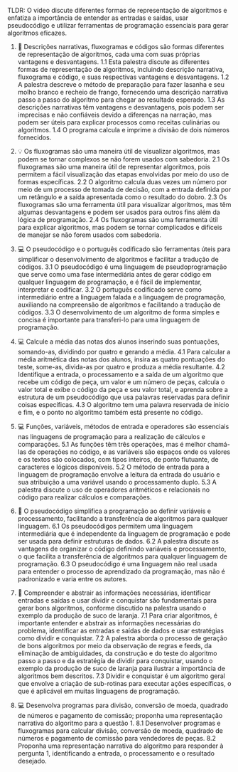 TLDR: O vídeo discute diferentes formas de representação de algoritmos e enfatiza a importância de entender as entradas e saídas, usar pseudocódigo e utilizar ferramentas de programação essenciais para gerar algoritmos eficazes.

1. 📝 Descrições narrativas, fluxogramas e códigos são formas diferentes de representação de algoritmos, cada uma com suas próprias vantagens e desvantagens.
 1.1 Esta palestra discute as diferentes formas de representação de algoritmos, incluindo descrição narrativa, fluxograma e código, e suas respectivas vantagens e desvantagens.
 1.2 A palestra descreve o método de preparação para fazer lasanha e seu molho branco e recheio de frango, fornecendo uma descrição narrativa passo a passo do algoritmo para chegar ao resultado esperado.
 1.3 As descrições narrativas têm vantagens e desvantagens, pois podem ser imprecisas e não confiáveis devido a diferenças na narração, mas podem ser úteis para explicar processos como receitas culinárias ou algoritmos.
 1.4 O programa calcula e imprime a divisão de dois números fornecidos.

2. 💡 Os fluxogramas são uma maneira útil de visualizar algoritmos, mas podem se tornar complexos se não forem usados com sabedoria.
 2.1 Os fluxogramas são uma maneira útil de representar algoritmos, pois permitem a fácil visualização das etapas envolvidas por meio do uso de formas específicas.
 2.2 O algoritmo calcula duas vezes um número por meio de um processo de tomada de decisão, com a entrada definida por um retângulo e a saída apresentada como o resultado do dobro.
 2.3 Os fluxogramas são uma ferramenta útil para visualizar algoritmos, mas têm algumas desvantagens e podem ser usados para outros fins além da lógica de programação.
 2.4 Os fluxogramas são uma ferramenta útil para explicar algoritmos, mas podem se tornar complicados e difíceis de manejar se não forem usados com sabedoria.

3. 💻 O pseudocódigo e o português codificado são ferramentas úteis para simplificar o desenvolvimento de algoritmos e facilitar a tradução de códigos.
 3.1 O pseudocódigo é uma linguagem de pseudoprogramação que serve como uma fase intermediária antes de gerar código em qualquer linguagem de programação, e é fácil de implementar, interpretar e codificar.
 3.2 O português codificado serve como intermediário entre a linguagem falada e a linguagem de programação, auxiliando na compreensão de algoritmos e facilitando a tradução de códigos.
 3.3 O desenvolvimento de um algoritmo de forma simples e concisa é importante para transferi-lo para uma linguagem de programação.

4. 💻 Calcule a média das notas dos alunos inserindo suas pontuações, somando-as, dividindo por quatro e gerando a média.
 4.1 Para calcular a média aritmética das notas dos alunos, insira as quatro pontuações do teste, some-as, divida-as por quatro e produza a média resultante.
 4.2 Identifique a entrada, o processamento e a saída de um algoritmo que recebe um código de peça, um valor e um número de peças, calcula o valor total e exibe o código da peça e seu valor total, e aprenda sobre a estrutura de um pseudocódigo que usa palavras reservadas para definir coisas específicas.
 4.3 O algoritmo tem uma palavra reservada de início e fim, e o ponto no algoritmo também está presente no código.

5. 💻 Funções, variáveis, métodos de entrada e operadores são essenciais nas linguagens de programação para a realização de cálculos e comparações.
 5.1 As funções têm três operações, mas é melhor chamá-las de operações no código, e as variáveis são espaços onde os valores e os textos são colocados, com tipos inteiros, de ponto flutuante, de caracteres e lógicos disponíveis.
 5.2 O método de entrada para a linguagem de programação envolve a leitura da entrada do usuário e sua atribuição a uma variável usando o processamento duplo.
 5.3 A palestra discute o uso de operadores aritméticos e relacionais no código para realizar cálculos e comparações.

6. 📝 O pseudocódigo simplifica a programação ao definir variáveis e processamento, facilitando a transferência de algoritmos para qualquer linguagem.
 6.1 Os pseudocódigos permitem uma linguagem intermediária que é independente da linguagem de programação e pode ser usada para definir estruturas de dados.
 6.2 A palestra discute as vantagens de organizar o código definindo variáveis e processamento, o que facilita a transferência de algoritmos para qualquer linguagem de programação.
 6.3 O pseudocódigo é uma linguagem não real usada para entender o processo de aprendizado da programação, mas não é padronizado e varia entre os autores.

7. 🧠 Compreender e abstrair as informações necessárias, identificar entradas e saídas e usar dividir e conquistar são fundamentais para gerar bons algoritmos, conforme discutido na palestra usando o exemplo da produção de suco de laranja.
 7.1 Para criar algoritmos, é importante entender e abstrair as informações necessárias do problema, identificar as entradas e saídas de dados e usar estratégias como dividir e conquistar.
 7.2 A palestra aborda o processo de geração de bons algoritmos por meio da observação de regras e feeds, da eliminação de ambiguidades, da construção e do teste do algoritmo passo a passo e da estratégia de dividir para conquistar, usando o exemplo da produção de suco de laranja para ilustrar a importância de algoritmos bem descritos.
 7.3 Dividir e conquistar é um algoritmo geral que envolve a criação de sub-rotinas para executar ações específicas, o que é aplicável em muitas linguagens de programação.

8. 💻 Desenvolva programas para divisão, conversão de moeda, quadrado de números e pagamento de comissão; proponha uma representação narrativa do algoritmo para a questão 1.
 8.1 Desenvolver programas e fluxogramas para calcular divisão, conversão de moeda, quadrado de números e pagamento de comissão para vendedores de peças.
 8.2 Proponha uma representação narrativa do algoritmo para responder à pergunta 1, identificando a entrada, o processamento e o resultado desejado.
